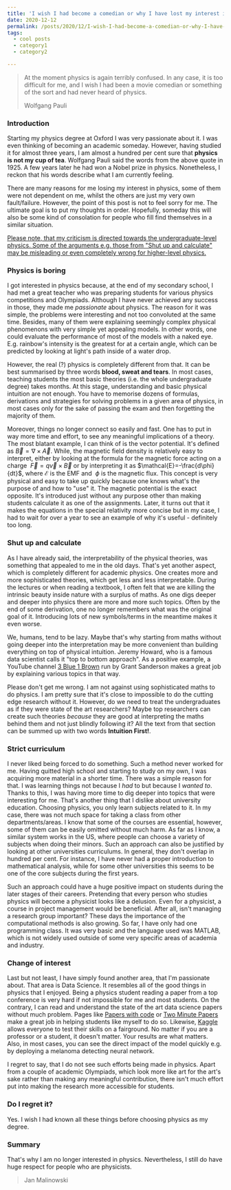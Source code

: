 ```yaml
---
title: 'I wish I had become a comedian or why I have lost my interest in physics.'
date: 2020-12-12
permalink: /posts/2020/12/I-wish-I-had-become-a-comedian-or-why-I-have-lost-my-interest-in-physics/
tags:
  - cool posts
  - category1
  - category2

---
```


> At the moment physics is again terribly confused. In any case, it is too difficult for me, and I wish I had been a movie comedian or something of the sort and had never heard of physics.
>
> Wolfgang Pauli

### Introduction

Starting my physics degree at Oxford I was very passionate about it. I was even thinking of becoming an academic someday. However, having studied it for almost three years, I am almost a hundred per cent sure that **physics is not my cup of tea**. Wolfgang Pauli said the words from the above quote in 1925. A few years later he had won a Nobel prize in physics. Nonetheless, I reckon that his words describe what I am currently feeling.

There are many reasons for me losing my interest in physics, some of them were not dependent on me, whilst the others are just my very own fault/failure. However, the point of this post is not to feel sorry for me. The ultimate goal is to put my thoughts in order. Hopefully, someday this will also be some kind of consolation for people who fill find themselves in a similar situation.

<u>Please note, that my criticism is directed towards the undergraduate-level physics. Some of the arguments e.g. those from "Shut up and calculate" may be misleading or even completely wrong for higher-level physics.</u>

### Physics is boring

I got interested in physics because, at the end of my secondary school, I had met a great teacher who was preparing students for various physics competitions and Olympiads. Although I have never achieved any success in those, they made me *passionate* about physics. The reason for it was simple, the problems were interesting and not too convoluted at the same time. Besides, many of them were explaining seemingly complex physical phenomenons with very simple yet appealing models. In other words, one could evaluate the performance of most of the models with a naked eye. E.g. rainbow's intensity is the greatest for at a certain angle, which can be predicted by looking at light's path inside of a water drop.

However, the real (?) physics is completely different from that. It can be best summarised by three words **blood, sweat and tears**. In most cases, teaching students the most basic theories (i.e. the whole undergraduate degree) takes months. At this stage, understanding and basic physical intuition are not enough. You have to memorise dozens of formulas, derivations and strategies for solving problems in a given area of physics, in most cases only for the sake of passing the exam and then forgetting the majority of them.

Moreover, things no longer connect so easily and fast. One has to put in way more time and effort, to see any meaningful implications of a theory. The most blatant example, I can think of is the vector potential. It's defined as$\ \vec{B}=\nabla\times{\vec{A}}$. While, the magnetic field density is relatively easy to interpret, either by looking at the formula for the magnetic force acting on a charge $\ \vec{F}=q\vec{v}\times\vec{B}$ or by interpreting it as $\mathcal{E}=-\frac{d\phi}{dt}$, where$\ \mathcal{E}$ is the EMF and $\ \phi$ is the magnetic flux. This concept is very physical and easy to take up quickly because one knows what's the purpose of and how to "use" it. The magnetic potential is the exact opposite. It's introduced just without any purpose other than making students calculate it as one of the assignments. Later, it turns out that it makes the equations in the special relativity more concise but in my case, I had to wait for over a year to see an example of why it's useful - definitely too long.

### Shut up and calculate

As I have already said, the interpretability of the physical theories, was something that appealed to me in the old days. That's yet another aspect, which is completely different for academic physics. One creates more and more sophisticated theories, which get less and less interpretable. During the lectures or when reading a textbook, I often felt that we are killing the intrinsic beauty inside nature with a surplus of maths. As one digs deeper and deeper into physics there are more and more such topics. Often by the end of some derivation, one no longer remembers what was the original goal of it. Introducing lots of new symbols/terms in the meantime makes it even worse.

We, humans, tend to be lazy. Maybe that's why starting from maths without going deeper into the interpretation may be more convenient than building everything on top of physical intuition. Jeremy Howard, who is a famous data scientist calls it "top to bottom approach". As a positive example, a YouTube channel [3 Blue 1 Brown](https://www.youtube.com/channel/UCYO_jab_esuFRV4b17AJtAw) run by Grant Sanderson makes a great job by explaining various topics in that way. 

Please don't get me wrong. I am not against using sophisticated maths to do physics. I am pretty sure that it's close to impossible to do the cutting edge research without it. However, do we need to treat the undergraduates as if they were state of the art researchers? Maybe top researchers can create such theories *because* they are good at interpreting the maths behind them and not just blindly following it?  All the text from that section can be summed up with two words **Intuition First!**.

### Strict curriculum

I never liked being forced to do something. Such a method never worked for me.  Having quitted high school and starting to study on my own, I was acquiring more material in a shorter time. There was a simple reason for that. I was learning things not because I *had* to but because I *wanted to*. Thanks to this, I was having more time to dig deeper into topics that were interesting for me. That's another thing that I dislike about university education. Choosing physics, you only learn subjects related to it. In my case, there was not much space for taking a class from other departments/areas. I know that some of the courses are essential, however, some of them can be easily omitted without much harm. As far as I know, a similar system works in the US, where people can choose a variety of subjects when doing their minors. Such an approach can also be justified by looking at other universities curriculums. In general, they don't overlap in hundred per cent. For instance, I have never had a proper introduction to mathematical analysis, while for some other universities this seems to be one of the core subjects during the first years.

Such an approach could have a huge positive impact on students during the later stages of their careers. Pretending that every person who studies physics will become a physicist looks like a delusion. Even for a physicist, a course in project management would be beneficial. After all, isn't managing a research group important? 
These days the importance of the computational methods is also growing. So far, I have only had one programming class. It was very basic and the language used was MATLAB, which is not widely used outside of some very specific areas of academia and industry.

### Change of interest

Last but not least, I have simply found another area, that I'm passionate about. That area is Data Science. It resembles all of the good things in physics that I enjoyed. Being a physics student reading a paper from a top conference is very hard if not impossible for me and most students. On the contrary, I can read and understand the state of the art data science papers without much problem. Pages like [Papers with code](https://paperswithcode.com/) or [Two Minute Papers](https://www.youtube.com/user/keeroyz) make a great job in helping students like myself to do so. Likewise, [Kaggle](https://www.kaggle.com/) allows everyone to test their skills on a fairground. No matter if you are a professor or a student, it doesn't matter. Your results are what matters. Also, in most cases, you can see the direct impact of the model quickly e.g. by deploying a melanoma detecting neural network.

I regret to say, that I do not see such efforts being made in physics. Apart from a couple of academic Olympiads, which look more like art for the art's sake rather than making any meaningful contribution, there isn't much effort put into making the research more accessible for students.

### Do I regret it?

Yes. I wish I had known all these things before choosing physics as my degree.

### Summary

That's why I am no longer interested in physics. Nevertheless, I still do have huge respect for people who are physicists. 

> Jan Malinowski 
